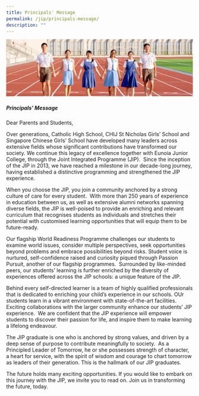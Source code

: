```yaml
---
title: Principals' Message
permalink: /jip/principals-message/
description: ""
---
```

![](/images/01%20Banner%20Photos/03%20subpage%20JIP.jpg)

##### **Principals' Message**

Dear Parents and Students,

Over generations, Catholic High School, CHIJ St Nicholas Girls’ School and Singapore Chinese Girls’ School have developed many leaders across extensive fields whose significant contributions have transformed our society. We continue this legacy of excellence together with Eunoia Junior College, through the Joint Integrated Programme (JIP).  Since the inception of the JIP in 2013, we have reached a milestone in our decade-long journey, having established a distinctive programming and strengthened the JIP experience. 

When you choose the JIP, you join a community anchored by a strong culture of care for every student.  With more than 250 years of experience in education between us, as well as extensive alumni networks spanning diverse fields, the JIP is well-poised to provide an enriching and relevant curriculum that recognises students as individuals and stretches their potential with customised learning opportunities that will equip them to be future-ready. 

Our flagship World Readiness Programme challenges our students to examine world issues, consider multiple perspectives, seek opportunities beyond problems and embrace possibilities beyond risks. Student voice is nurtured, self-confidence raised and curiosity piqued through Passion Pursuit, another of our flagship programmes.  Surrounded by like-minded peers, our students’ learning is further enriched by the diversity of experiences offered across the JIP schools: a unique feature of the JIP. 

Behind every self-directed learner is a team of highly qualified professionals that is dedicated to enriching your child’s experience in our schools. OUr students learn in a vibrant environment with state-of-the-art facilities.  Exciting collaborations with the larger community enhance our students’ JIP experience.  We are confident that the JIP experience will empower students to discover their passion for life, and inspire them to make learning a lifelong endeavour. 

The JIP graduate is one who is anchored by strong values, and driven by a deep sense of purpose to contribute meaningfully to society.  As a Principled Leader of Tomorrow, he or she possesses strength of character, a heart for service, with the spirit of wisdom and courage to chart tomorrow as leaders of their generation. This is the hallmark of our JIP graduates. 

The future holds many exciting opportunities. If you would like to embark on this journey with the JIP, we invite you to read on. Join us in transforming the future, today.